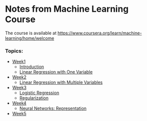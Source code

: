 # Notes from Machine Learning Course

The course is available at https://www.coursera.org/learn/machine-learning/home/welcome

### Topics:

<ul>
   <li>
    <a href="https://github.com/daniloaleixo/coursera-machine-learning/blob/master/week1/README.md">Week1</a>
    <ul>
      <li>
        <a href="https://github.com/daniloaleixo/coursera-machine-learning/blob/master/week1/README.md#introduction">
          Introduction
        </a>
      </li>
      <li>
        <a href="https://github.com/daniloaleixo/coursera-machine-learning/blob/master/week1/README.md#linear-regression-with-one-variable">
          Linear Regression with One Variable
        </a>
      </li>
    </ul>
  </li>
  <li>
    <a href="https://github.com/daniloaleixo/coursera-machine-learning/blob/master/week2/README.md">Week2</a>
    <ul>
      <li>
        <a href="https://github.com/daniloaleixo/coursera-machine-learning/blob/master/week2/README.md#linear-regression-with-multiple-variables">
          Linear Regression with Multiple Variables
        </a>
      </li>
    </ul>
  </li>
  <li>
    <a href="https://github.com/daniloaleixo/coursera-machine-learning/blob/master/week3/README.md">Week3</a>
    <ul>
      <li>
        <a href="https://github.com/daniloaleixo/coursera-machine-learning/blob/master/week3/README.md#logistic-regression">
          Logistic Regression
        </a>
      </li>
      <li>
        <a href="https://github.com/daniloaleixo/coursera-machine-learning/blob/master/week3/README.md#regularization">
          Regularization
        </a>
      </li>
    </ul>
  </li>
  <li>
    <a href="https://github.com/daniloaleixo/coursera-machine-learning/tree/master/week4/README.md">Week4</a>
    <ul>
      <li>
        <a href="https://github.com/daniloaleixo/coursera-machine-learning/tree/master/week4#neural-networks-representation">
          Neural Networks: Representation
        </a>
      </li>
    </ul>
  </li>
    <li>
    <a href="https://github.com/daniloaleixo/coursera-machine-learning/tree/master/week5/README.md">Week5</a>
    <!-- <ul>
      <li>
        <a href="https://github.com/daniloaleixo/coursera-machine-learning/tree/master/week4#neural-networks-representation">
          Neural Networks: Representation
        </a>
      </li>
    </ul> -->
  </li>
</ul>

